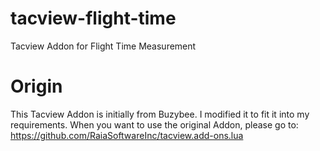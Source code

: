 # tacview-flight-time
Tacview Addon for Flight Time Measurement

# Origin
This Tacview Addon is initially from Buzybee. I modified it to fit it into my requirements.
When you want to use the original Addon, please go to: https://github.com/RaiaSoftwareInc/tacview.add-ons.lua
